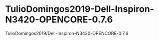 # TulioDomingos2019-Dell-Inspiron-N3420-OPENCORE-0.7.6
TulioDomingos2019/Dell-Inspiron-N3420-OPENCORE-0.7.6
